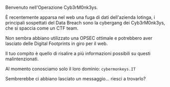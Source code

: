 Benvenuto nell'Operazione Cyb3rM0nk3ys.

È recentemente apparsa nel web una fuga di dati dell'azienda Iotinga, i principali sospettati del Data Breach sono la cybergang dei Cyb3rM0nk3ys, che si spaccia come un CTF team.

Non sembra abbiano utilizzato una OPSEC ottimale e potrebbero aver lasciato delle Digital Footprints in giro per il web.

Il tuo compito è quello di risalire a più informazioni possibili su questi malintenzionati.

Al momento conosciamo solo il loro dominio: `cybermonkeys.IT`

Sembrerebbe ci abbiano lasciato un messaggio... riesci a trovarlo?
